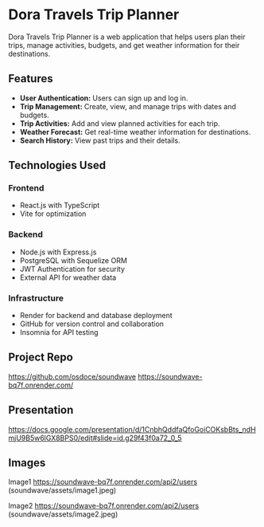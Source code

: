 # Dora Travels Trip Planner

Dora Travels Trip Planner is a web application that helps users plan their trips, manage activities, budgets, and get weather information for their destinations.

## Features

- **User Authentication:** Users can sign up and log in.
- **Trip Management:** Create, view, and manage trips with dates and budgets.
- **Trip Activities:** Add and view planned activities for each trip.
- **Weather Forecast:** Get real-time weather information for destinations.
- **Search History:** View past trips and their details.

## Technologies Used

### Frontend
- React.js with TypeScript
- Vite for optimization

### Backend
- Node.js with Express.js
- PostgreSQL with Sequelize ORM
- JWT Authentication for security
- External API for weather data 

### Infrastructure
- Render for backend and database deployment
- GitHub for version control and collaboration
- Insomnia for API testing

## Project Repo

https://github.com/osdoce/soundwave
https://soundwave-bq7f.onrender.com/


## Presentation
https://docs.google.com/presentation/d/1CnbhQddfaQfoGoiCOKsbBts_ndHmjU9B5w6lGX8BPS0/edit#slide=id.g29f43f0a72_0_5

## Images

Image1 
https://soundwave-bq7f.onrender.com/api2/users
(soundwave/assets/image1.jpeg)

Image2 
https://soundwave-bq7f.onrender.com/api2/users
(soundwave/assets/image2.jpeg)

